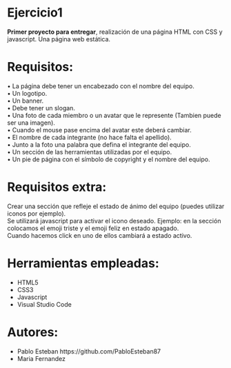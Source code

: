 # Ejercicio1
<b>Primer proyecto para entregar</b>, realización de una página HTML con CSS y javascript. Una página web estática.

# Requisitos:
  •	La página debe tener un encabezado con el nombre del equipo. <br>
  •	Un logotipo. <br>
  •	Un banner. <br>
  •	Debe tener un slogan. <br> 
  •	Una foto de cada miembro o un avatar que le represente (Tambien puede ser una imagen). <br> 
  •	Cuando el mouse pase encima del avatar este deberá cambiar. <br> 
  •	El nombre de cada integrante (no hace falta el apellido). <br> 
  •	Junto a la foto una palabra que defina el integrante del equipo. <br> 
  •	Un sección de las herramientas utilizadas por el equipo. <br> 
  •	Un pie de página con el símbolo de copyright y el nombre del equipo. <br>  

# Requisitos extra:
  Crear una sección que refleje el estado de ánimo del equipo (puedes utilizar iconos por ejemplo). <br>
  Se utilizará javascript para activar el icono deseado. Ejemplo: en la sección colocamos el emoji triste y el emoji feliz en estado apagado. <br>
  Cuando hacemos click en uno de ellos cambiará a estado activo.

# Herramientas empleadas:
<ul>
  <li> HTML5 </li>
  <li> CSS3 </li>
  <li> Javascript </li>
  <li> Visual Studio Code </li>
  </ul>

# Autores:
<ul>
  <li>Pablo Esteban https://github.com/PabloEsteban87  </li>
  <li>Maria Fernandez  </li>

  
